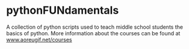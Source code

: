 # pythonFUNdamentals
A collection of python scripts used to teach middle school students the basics of python. More information about the courses can be found at www.aoreugif.net/courses

